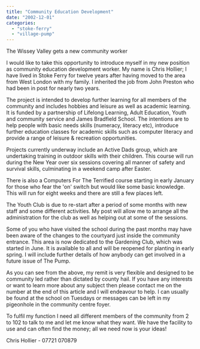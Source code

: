 ```yaml
---
title: "Community Education Development"
date: "2002-12-01"
categories: 
  - "stoke-ferry"
  - "village-pump"
---
```


The Wissey Valley gets a new community worker

I would like to take this opportunity to introduce myself in my new position as community education development worker. My name is Chris Hollier; I have lived in Stoke Ferry for twelve years after having moved to the area from West London with my family. I inherited the job from John Preston who had been in post for nearly two years.

The project is intended to develop further learning for all members of the community and includes hobbies and leisure as well as academic learning. It is funded by a partnership of Lifelong Learning, Adult Education, Youth and community service and James Bradfield School. The intentions are to help people with basic needs skills (numeracy, literacy etc), introduce further education classes for academic skills such as computer literacy and provide a range of leisure & recreation opportunities.

Projects currently underway include an Active Dads group, which are undertaking training in outdoor skills with their children. This course will run during the New Year over six sessions covering all manner of safety and survival skills, culminating in a weekend camp after Easter.

There is also a Computers For The Terrified course starting in early January for those who fear the 'on' switch but would like some basic knowledge. This will run for eight weeks and there are still a few places left.

The Youth Club is due to re-start after a period of some months with new staff and some different activities. My post will allow me to arrange all the administration for the club as well as helping out at some of the sessions.

Some of you who have visited the school during the past months may have been aware of the changes to the courtyard just inside the community entrance. This area is now dedicated to the Gardening Club, which was started in June. It is available to all and will be reopened for planting in early spring. I will include further details of how anybody can get involved in a future issue of The Pump.

As you can see from the above, my remit is very flexible and designed to be community led rather than dictated by county hail. If you have any interests or want to learn more about any subject then please contact me on the number at the end of this article and I will endeavour to help. I can usually be found at the school on Tuesdays or messages can be left in my pigeonhole in the community centre foyer.

To fulfil my function I need all different members of the community from 2 to 102 to talk to me and let me know what they want. We have the facility to use and can often find the money; all we need now is your ideas!

Chris Hollier - 07721 070879
